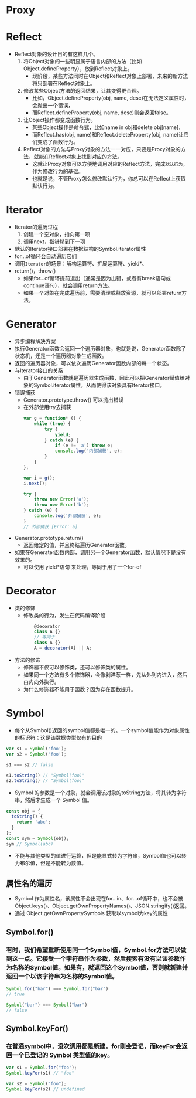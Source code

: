 # Proxy
# Reflect
- Reflect对象的设计目的有这样几个。
  1. 将Object对象的一些明显属于语言内部的方法（比如Object.defineProperty），放到Reflect对象上。
     -  现阶段，某些方法同时在Object和Reflect对象上部署，未来的新方法将只部署在Reflect对象上。
  2. 修改某些Object方法的返回结果，让其变得更合理。
     - 比如，Object.defineProperty(obj, name, desc)在无法定义属性时，会抛出一个错误，
     - 而Reflect.defineProperty(obj, name, desc)则会返回false。
  3.  让Object操作都变成函数行为。
      - 某些Object操作是命令式，比如name in obj和delete obj[name]，
      - 而Reflect.has(obj, name)和Reflect.deleteProperty(obj, name)让它们变成了函数行为。
  4.  Reflect对象的方法与Proxy对象的方法一一对应，只要是Proxy对象的方法，就能在Reflect对象上找到对应的方法。
      - 这就让Proxy对象可以方便地调用对应的Reflect方法，完成`默认行为`，作为修改行为的基础。
      - 也就是说，不管Proxy怎么修改默认行为，你总可以在Reflect上获取默认行为。

# Iterator
- Iterator的遍历过程
  1. 创建一个空对象，指向第一项
  2. 调用next，指针移到下一项
- 默认的Iterator接口部署在数据结构的Symbol.iterator属性
- for...of循环会自动遍历它们
- 调用`Iterator`的场景：解构运算符、扩展运算符、yield*、
- return()，throw()
  - 如果for...of循环提前退出（通常是因为出错，或者有break语句或continue语句），就会调用return方法。
  - 如果一个对象在完成遍历前，需要清理或释放资源，就可以部署return方法。

# Generator
- 异步编程解决方案
- 执行Generator函数会返回一个遍历器对象，也就是说，Generator函数除了状态机，还是一个遍历器对象生成函数。
- 返回的遍历器对象，可以依次遍历Generator函数内部的每一个状态。
- 与Iterator接口的关系
  - 由于Generator函数就是遍历器生成函数，因此可以把Generator赋值给对象的Symbol.iterator属性，从而使得该对象具有Iterator接口。
- 错误捕获
  - Generator.prototype.throw() 可以抛出错误
  - 在外部使用try去捕获
	```ts
	var g = function* () {
		while (true) {
			try {
				yield;
			} catch (e) {
				if (e != 'a') throw e;
				console.log('内部捕获', e);
			}
		}
	};

	var i = g();
	i.next();

	try {
		throw new Error('a');
		throw new Error('b');
	} catch (e) {
		console.log('外部捕获', e);
	}
	// 外部捕获 [Error: a]
	```
- Generator.prototype.return()
  - 返回给定的值，并且终结遍历Generator函数。
- 如果在Generater函数内部，调用另一个Generator函数，默认情况下是没有效果的。
  - 可以使用 yield*语句 来处理，等同于用了一个for-of


# Decorator
- 类的修饰
  - 修改类的行为，发生在代码编译阶段
	```ts
		@decorator
		class A {}
		// 等同于
		class A {}
		A = decorator(A) || A;
	```
- 方法的修饰
  - 修饰器不仅可以修饰类，还可以修饰类的属性。
  - 如果同一个方法有多个修饰器，会像剥洋葱一样，先从外到内进入，然后由内向外执行。
  - 为什么修饰器不能用于函数？因为存在函数提升。


# Symbol
- 每个从Symbol()返回的symbol值都是唯一的。一个symbol值能作为对象属性的标识符；这是该数据类型仅有的目的
```js
var s1 = Symbol('foo');
var s2 = Symbol('foo');

s1 === s2 // false

s1.toString() // "Symbol(foo)"
s2.toString() // "Symbol(foo)"
```
-  Symbol 的参数是一个对象，就会调用该对象的toString方法，将其转为字符串，然后才生成一个 Symbol 值。
```js
const obj = {
  toString() {
    return 'abc';
  }
};
const sym = Symbol(obj);
sym // Symbol(abc)
```

- 不能与其他类型的值进行运算，但是能显式转为字符串，Symbol值也可以转为布尔值，但是不能转为数值。

## 属性名的遍历
- Symbol 作为属性名，该属性不会出现在for...in、for...of循环中，也不会被Object.keys()、Object.getOwnPropertyNames()、JSON.stringify()返回。
- 通过 Object.getOwnPropertySymbols 获取以symbol为key的属性

## Symbol.for()
### 有时，我们希望重新使用同一个Symbol值，Symbol.for方法可以做到这一点。它接受一个字符串作为参数，然后搜索有没有以该参数作为名称的Symbol值。如果有，就返回这个Symbol值，否则就新建并返回一个以该字符串为名称的Symbol值。

```js
Symbol.for("bar") === Symbol.for("bar")
// true

Symbol("bar") === Symbol("bar")
// false
```
## Symbol.keyFor()
### 在普通symbol中，没次调用都是新建，for则会登记，而keyFor会返回一个已登记的 Symbol 类型值的key。

```js
var s1 = Symbol.for("foo");
Symbol.keyFor(s1) // "foo"

var s2 = Symbol("foo");
Symbol.keyFor(s2) // undefined
```

